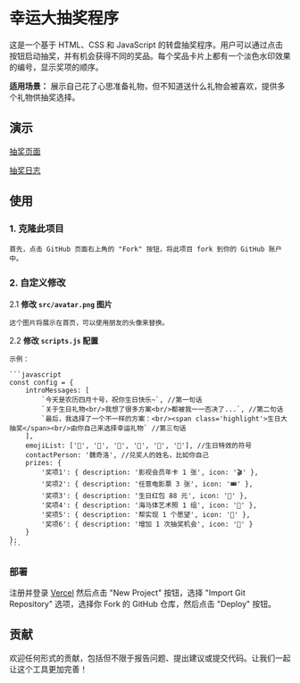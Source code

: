 # 幸运大抽奖程序

这是一个基于 HTML、CSS 和 JavaScript 的转盘抽奖程序。用户可以通过点击按钮启动抽奖，并有机会获得不同的奖品。每个奖品卡片上都有一个淡色水印效果的编号，显示奖项的顺序。

**适用场景：** 展示自己花了心思准备礼物，但不知道送什么礼物会被喜欢，提供多个礼物供抽奖选择。

## 演示

[抽奖页面](https://birthday-lottery.pages.dev/) 

[抽奖日志](https://birthday-lottery.pages.dev/logs.html) 


## 使用

### 1. 克隆此项目

    首先，点击 GitHub 页面右上角的 "Fork" 按钮，将此项目 fork 到你的 GitHub 账户中。

### 2. 自定义修改

2.1 **修改 `src/avatar.png` 图片**
   
    这个图片将展示在首页，可以使用朋友的头像来替换。

2.2 **修改 `scripts.js` 配置**

    示例：

    ```javascript
    const config = {
        introMessages: [
            `今天是农历四月十号，祝你生日快乐~`, //第一句话
            `关于生日礼物<br/>我想了很多方案<br/>都被我一一否决了...`, //第二句话
            `最后，我选择了一个不一样的方案：<br/><span class='highlight'>生日大抽奖</span><br/>由你自己来选择幸运礼物` //第三句话
        ],
        emojiList: ['🎂', '🎉', '🎁', '🎈', '🍰', '🧧'], //生日特效的符号
        contactPerson: '魏奇洛', //兑奖人的姓名，比如你自己
        prizes: {
            '奖项1': { description: '影视会员年卡 1 张', icon: '🎬' },
            '奖项2': { description: '任意电影票 3 张', icon: '🎟️' },
            '奖项3': { description: '生日红包 88 元', icon: '💸' },
            '奖项4': { description: '海马体艺术照 1 组', icon: '📸' },
            '奖项5': { description: '帮实现 1 个愿望', icon: '🌠' },
            '奖项6': { description: '增加 1 次抽奖机会', icon: '🔁' }
        }
    };
    ```

### 部署

注册并登录 [Vercel](https://vercel.com/) 然后点击 "New Project" 按钮，选择 "Import Git Repository" 选项，选择你 Fork 的 GitHub 仓库，然后点击 "Deploy" 按钮。

## 贡献
欢迎任何形式的贡献，包括但不限于报告问题、提出建议或提交代码。让我们一起让这个工具更加完善！
